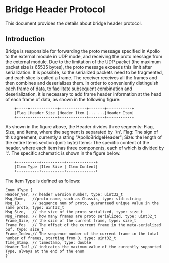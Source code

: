 # Bridge Header Protocol
This document provides the details about bridge header protocol.

## Introduction
Bridge is responsible for forwarding the proto message specified in Apollo to the external module in UDP mode, and receiving the proto message from the external module.
Due to the limitation of the UDP packet (the maximum packet size is 65535 bytes), the proto message exceeds this limit after serialization.
It is possible, so the serialized packets need to be fragmented, and each slice is called a frame.
The receiver receives all the frames and then combines and deserializes them.
In order to conveniently distinguish each frame of data, to facilitate subsequent combination and deserialization,
it is necessary to add frame header information at the head of each frame of data, as shown in the following figure:
```
    +-----+------------+------------+-------+-----------+
    |Flag |Header Size |Header Item |... ...|Header Item|
    +-----+------------+------------+-------+-----------+
```
As shown in the figure above, the Header divides three segments: Flag, Size, and Items, where the segment is separated by '\n'.
Flag: The sign of this agreement, currently a string "ApolloBridgeHeader";
Size: the length of the entire Items section (unit: byte)
Items: The specific content of the header, where each item has three components, each of which is divided by ':'. The specific schematic is shown in the figure below.
```
    +----------+----------+-------------+
    |Item Type |Item Size | Item Content|
    +----------+----------+-------------+
```
The Item Type is defined as follows:
```
Enum HType {
Header_Ver, // header version number, type: uint32_t
Msg_Name,   //proto name, such as Chassis, type: std::string
Msg_ID,     // sequence num of proto, guaranteed unique value in the same proto, type: uint32_t
Msg_Size,   // the size of the proto serialized, type: size_t
Msg_Frames, // how many frames are proto serialized, type: uint32_t
Frame_Size, // the size of the current frame, type: size_t
Frame_Pos   // The offset of the current frame in the meta-serialized buf, type: size_t
Frame_Index,// The sequence number of the current frame in the total number of frames, starting from 0, type: uint32_t
Time_Stamp, // timestamp, type: double
Header_Tail,// indicates the maximum value of the currently supported Type, always at the end of the enum
}
```
